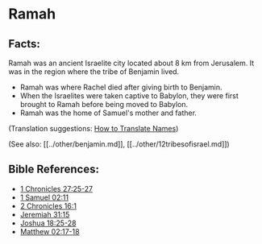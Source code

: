 # Ramah #

## Facts: ##

Ramah was an ancient Israelite city located about 8 km from Jerusalem. It was in the region where the tribe of Benjamin lived.

* Ramah was where Rachel died after giving birth to Benjamin.
* When the Israelites were taken captive to Babylon, they were first brought to Ramah before being moved to Babylon.
* Ramah was the home of Samuel's mother and father.

(Translation suggestions: [How to Translate Names](en/ta-vol1/translate/man/translate-names))

(See also: [[../other/benjamin.md]], [[../other/12tribesofisrael.md]])

## Bible References: ##

* [1 Chronicles 27:25-27](en/tn/1ch/help/27/25)
* [1 Samuel 02:11](en/tn/1sa/help/02/11)
* [2 Chronicles 16:1](en/tn/2ch/help/16/01)
* [Jeremiah 31:15](en/tn/jer/help/31/15)
* [Joshua 18:25-28](en/tn/jos/help/18/25)
* [Matthew 02:17-18](en/tn/mat/help/02/17)